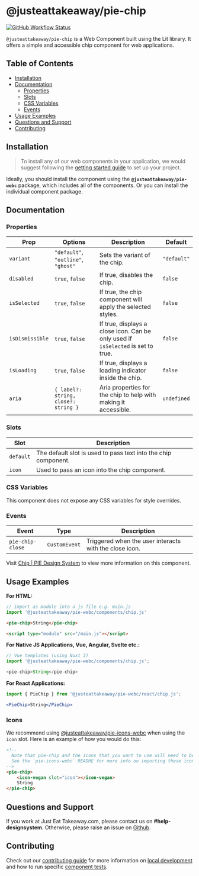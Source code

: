 # @justeattakeaway/pie-chip

<p>
  <a href="https://www.npmjs.com/@justeattakeaway/pie-chip">
    <img alt="GitHub Workflow Status" src="https://img.shields.io/npm/v/@justeattakeaway/pie-chip.svg">
  </a>
</p>

`@justeattakeaway/pie-chip` is a Web Component built using the Lit library. It offers a simple and accessible chip component for web applications.

## Table of Contents

- [Installation](#installation)
- [Documentation](#documentation)
  - [Properties](#properties)
  - [Slots](#slots)
  - [CSS Variables](#css-variables)
  - [Events](#events)
- [Usage Examples](#usage-examples)
- [Questions and Support](#questions-and-support)
- [Contributing](#contributing)

## Installation

> To install any of our web components in your application, we would suggest following the [getting started guide](https://webc.pie.design/?path=/docs/introduction-getting-started--docs) to set up your project.

Ideally, you should install the component using the **`@justeattakeaway/pie-webc`** package, which includes all of the components. Or you can install the individual component package.

## Documentation

### Properties

| Prop           | Options                                              | Description                                                                                                  | Default     |
|----------------|------------------------------------------------------|--------------------------------------------------------------------------------------------------------------|-------------|
| `variant`      | `"default"`, `"outline"`, `"ghost"`                 | Sets the variant of the chip.                                                                                | `"default"` |
| `disabled`     | `true`, `false`                                     | If true, disables the chip.                                                                                  | `false`     |
| `isSelected`   | `true`, `false`                                     | If true, the chip component will apply the selected styles.                                                  | `false`     |
| `isDismissible`| `true`, `false`                                     | If true, displays a close icon. Can be only used if `isSelected` is set to true.                            | `false`     |
| `isLoading`    | `true`, `false`                                     | If true, displays a loading indicator inside the chip.                                                       | `false`     |
| `aria`         | `{ label?: string, close?: string }`               | Aria properties for the chip to help with making it accessible.                                              | `undefined` |

### Slots

| Slot      | Description                                               |
|-----------|-----------------------------------------------------------|
| `default` | The default slot is used to pass text into the chip component. |
| `icon`    | Used to pass an icon into the chip component.             |

### CSS Variables
This component does not expose any CSS variables for style overrides.

### Events

| Event             | Type          | Description                                         |
|-------------------|---------------|-----------------------------------------------------|
| `pie-chip-close`  | `CustomEvent` | Triggered when the user interacts with the close icon. |

Visit  [Chip | PIE Design System](https://pie.design/components/chip) to view more information on this component.

## Usage Examples

**For HTML:**

```js
// import as module into a js file e.g. main.js
import '@justeattakeaway/pie-webc/components/chip.js'
```

```html
<pie-chip>String</pie-chip>

<script type="module" src="/main.js"></script>
```

**For Native JS Applications, Vue, Angular, Svelte etc.:**

```js
// Vue templates (using Nuxt 3)
import '@justeattakeaway/pie-webc/components/chip.js';

<pie-chip>String</pie-chip>
```

**For React Applications:**

```jsx
import { PieChip } from '@justeattakeaway/pie-webc/react/chip.js';

<PieChip>String</PieChip>
```

### Icons

We recommend using [@justeattakeaway/pie-icons-webc](https://www.npmjs.com/package/@justeattakeaway/pie-icons-webc) when using the `icon` slot. Here is an example of how you would do this:

```html
<!--
  Note that pie-chip and the icons that you want to use will need to be imported as components into your application.
  See the `pie-icons-webc` README for more info on importing these icons.
-->
<pie-chip>
    <icon-vegan slot="icon"></icon-vegan>
    String
</pie-chip>
```


## Questions and Support

If you work at Just Eat Takeaway.com, please contact us on **#help-designsystem**. Otherwise, please raise an issue on [Github](https://github.com/justeattakeaway/pie/issues).

## Contributing

Check out our [contributing guide](https://github.com/justeattakeaway/pie/wiki/Contributing-Guide) for more information on [local development](https://github.com/justeattakeaway/pie/wiki/Contributing-Guide#local-development) and how to run specific [component tests](https://github.com/justeattakeaway/pie/wiki/Contributing-Guide#testing).
